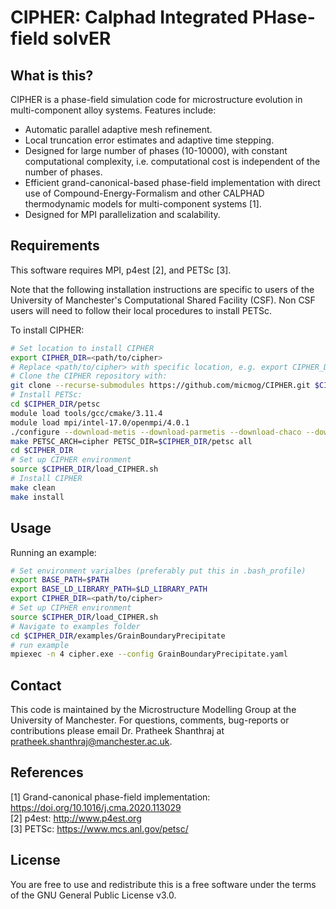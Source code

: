 # CIPHER: Calphad Integrated PHase-field solvER

## What is this?

CIPHER is a phase-field simulation code for microstructure evolution in multi-component alloy systems. Features include:

- Automatic parallel adaptive mesh refinement.
- Local truncation error estimates and adaptive time stepping.
- Designed for large number of phases (10-10000), with constant computational complexity, i.e. computational cost is independent of the number of phases.
- Efficient grand-canonical-based phase-field implementation with direct use of Compound-Energy-Formalism and other CALPHAD thermodynamic models for multi-component systems [1].
- Designed for MPI parallelization and scalability.

## Requirements

This software requires MPI, p4est [2], and PETSc [3]. 

Note that the following installation instructions are specific to users of the University of Manchester's Computational Shared Facility (CSF).  Non CSF users will need to follow their local procedures to install PETSc.  

To install CIPHER:
```bash
# Set location to install CIPHER
export CIPHER_DIR=<path/to/cipher>
# Replace <path/to/cipher> with specific location, e.g. export CIPHER_DIR=$HOME/software/CIPHER. It is recommended Place this in your .bashrc/.bash_profile.
# Clone the CIPHER repository with:
git clone --recurse-submodules https://github.com/micmog/CIPHER.git $CIPHER_DIR
# Install PETSc:
cd $CIPHER_DIR/petsc
module load tools/gcc/cmake/3.11.4
module load mpi/intel-17.0/openmpi/4.0.1
./configure --download-metis --download-parmetis --download-chaco --download-triangle --download-ctetgen --download-pragmatic --download-eigen --download-hypre --download-ml --download-hdf5 --download-zlib --download-yaml --download-p4est --with-pthread --with-mkl_pardiso-dir=$MKLROOT --with-mkl_sparse-dir=$MKLROOT --with-mkl_sparse_optimize-dir=$MKLROOT --with-blaslapack-dir=$MKLROOT --with-cxx-dialect=C++11 --with-debugging=0 COPTFLAGS="-O2 -msse4.2 -axSSE4.2,AVX,CORE-AVX2" CXXOPTFLAGS="-O2 -msse4.2 -axSSE4.2,AVX,CORE-AVX2" FOPTFLAGS="-O2 -msse4.2 -axSSE4.2,AVX,CORE-AVX2" PETSC_ARCH=cipher PETSC_DIR=$CIPHER_DIR/petsc
make PETSC_ARCH=cipher PETSC_DIR=$CIPHER_DIR/petsc all
cd $CIPHER_DIR
# Set up CIPHER environment
source $CIPHER_DIR/load_CIPHER.sh
# Install CIPHER 
make clean
make install
```

## Usage

Running an example:
```bash
# Set environment varialbes (preferably put this in .bash_profile)
export BASE_PATH=$PATH
export BASE_LD_LIBRARY_PATH=$LD_LIBRARY_PATH
export CIPHER_DIR=<path/to/cipher>
# Set up CIPHER environment
source $CIPHER_DIR/load_CIPHER.sh
# Navigate to examples folder
cd $CIPHER_DIR/examples/GrainBoundaryPrecipitate
# run example
mpiexec -n 4 cipher.exe --config GrainBoundaryPrecipitate.yaml
```

## Contact

This code is maintained by the Microstructure Modelling Group at the University of Manchester. 
For questions, comments, bug-reports or contributions please email Dr. Pratheek Shanthraj at pratheek.shanthraj@manchester.ac.uk.

## References

[1] Grand-canonical phase-field implementation: https://doi.org/10.1016/j.cma.2020.113029  
[2] p4est: http://www.p4est.org    
[3] PETSc: https://www.mcs.anl.gov/petsc/  

## License

You are free to use and redistribute this is a free software under the terms of the GNU General Public License v3.0.
 
